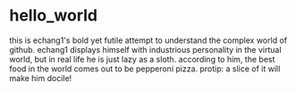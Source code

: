 # hello_world
this is echang1's bold yet futile attempt to understand the complex world of github.
echang1 displays himself with industrious personality in the virtual world, but in real life he is just lazy as a sloth.
according to him, the best food in the world comes out to be pepperoni pizza. protip: a slice of it will make him docile!
